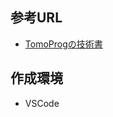 ## 参考URL
- [TomoProgの技術書](https://tomoprog.hatenablog.com/entry/2017/03/29/001156)

## 作成環境
- VSCode